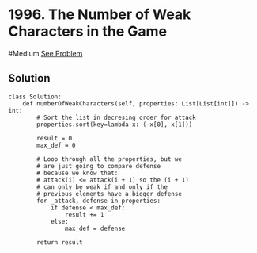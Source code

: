 # 1996. The Number of Weak Characters in the Game
#Medium 
[See Problem](https://leetcode.com/problems/the-number-of-weak-characters-in-the-game/)

## Solution
```jupyter
class Solution:
    def numberOfWeakCharacters(self, properties: List[List[int]]) -> int:
        # Sort the list in decresing order for attack
        properties.sort(key=lambda x: (-x[0], x[1]))
        
        result = 0
        max_def = 0
        
        # Loop through all the properties, but we 
        # are just going to compare defense 
        # because we know that:
        # attack(i) <= attack(i + 1) so the (i + 1)
        # can only be weak if and only if the 
        # previous elements have a bigger defense
        for _attack, defense in properties:
            if defense < max_def:
                result += 1
            else:
                max_def = defense
                
        return result
        

```